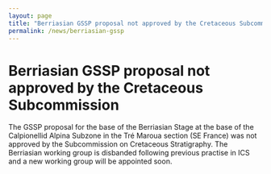 ```yaml
---
layout: page
title: "Berriasian GSSP proposal not approved by the Cretaceous Subcommission"
permalink: /news/berriasian-gssp
---
```

# Berriasian GSSP proposal not approved by the Cretaceous Subcommission

The GSSP proposal for the base of the Berriasian Stage at the base of the Calpionellid Alpina Subzone in the Tré Maroua section (SE France) was not approved by the Subcommission on Cretaceous Stratigraphy. The Berriasian working group is disbanded following previous practise in ICS and a new working group will be appointed soon.
